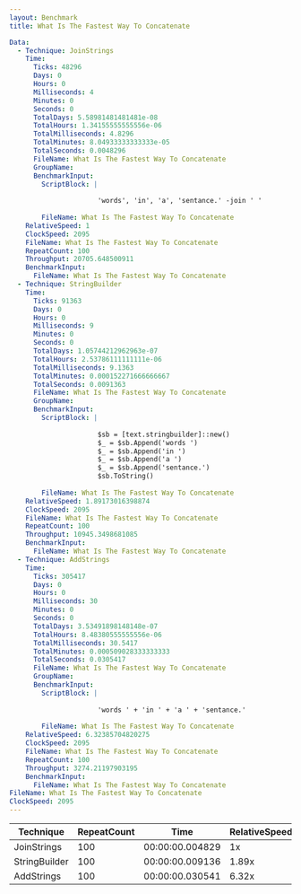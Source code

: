 ```yaml
---
layout: Benchmark
title: What Is The Fastest Way To Concatenate

Data: 
  - Technique: JoinStrings
    Time: 
      Ticks: 48296
      Days: 0
      Hours: 0
      Milliseconds: 4
      Minutes: 0
      Seconds: 0
      TotalDays: 5.58981481481481e-08
      TotalHours: 1.34155555555556e-06
      TotalMilliseconds: 4.8296
      TotalMinutes: 8.04933333333333e-05
      TotalSeconds: 0.0048296
      FileName: What Is The Fastest Way To Concatenate
      GroupName: 
      BenchmarkInput: 
        ScriptBlock: |
          
                      'words', 'in', 'a', 'sentance.' -join ' '
                  
        FileName: What Is The Fastest Way To Concatenate
    RelativeSpeed: 1
    ClockSpeed: 2095
    FileName: What Is The Fastest Way To Concatenate
    RepeatCount: 100
    Throughput: 20705.648500911
    BenchmarkInput: 
      FileName: What Is The Fastest Way To Concatenate
  - Technique: StringBuilder
    Time: 
      Ticks: 91363
      Days: 0
      Hours: 0
      Milliseconds: 9
      Minutes: 0
      Seconds: 0
      TotalDays: 1.05744212962963e-07
      TotalHours: 2.53786111111111e-06
      TotalMilliseconds: 9.1363
      TotalMinutes: 0.000152271666666667
      TotalSeconds: 0.0091363
      FileName: What Is The Fastest Way To Concatenate
      GroupName: 
      BenchmarkInput: 
        ScriptBlock: |
          
                      $sb = [text.stringbuilder]::new()
                      $_ = $sb.Append('words ')
                      $_ = $sb.Append('in ')
                      $_ = $sb.Append('a ')
                      $_ = $sb.Append('sentance.')
                      $sb.ToString()
                  
        FileName: What Is The Fastest Way To Concatenate
    RelativeSpeed: 1.89173016398874
    ClockSpeed: 2095
    FileName: What Is The Fastest Way To Concatenate
    RepeatCount: 100
    Throughput: 10945.3498681085
    BenchmarkInput: 
      FileName: What Is The Fastest Way To Concatenate
  - Technique: AddStrings
    Time: 
      Ticks: 305417
      Days: 0
      Hours: 0
      Milliseconds: 30
      Minutes: 0
      Seconds: 0
      TotalDays: 3.53491898148148e-07
      TotalHours: 8.48380555555556e-06
      TotalMilliseconds: 30.5417
      TotalMinutes: 0.000509028333333333
      TotalSeconds: 0.0305417
      FileName: What Is The Fastest Way To Concatenate
      GroupName: 
      BenchmarkInput: 
        ScriptBlock: |
          
                      'words ' + 'in ' + 'a ' + 'sentance.'
                  
        FileName: What Is The Fastest Way To Concatenate
    RelativeSpeed: 6.32385704820275
    ClockSpeed: 2095
    FileName: What Is The Fastest Way To Concatenate
    RepeatCount: 100
    Throughput: 3274.21197903195
    BenchmarkInput: 
      FileName: What Is The Fastest Way To Concatenate
FileName: What Is The Fastest Way To Concatenate
ClockSpeed: 2095
---
```





|Technique    |RepeatCount|Time           |RelativeSpeed|Throughput|
|-------------|-----------|---------------|-------------|----------|
|JoinStrings  |100        |00:00:00.004829|1x           |20705.65/s|
|StringBuilder|100        |00:00:00.009136|1.89x        |10945.35/s|
|AddStrings   |100        |00:00:00.030541|6.32x        |3274.21/s |
